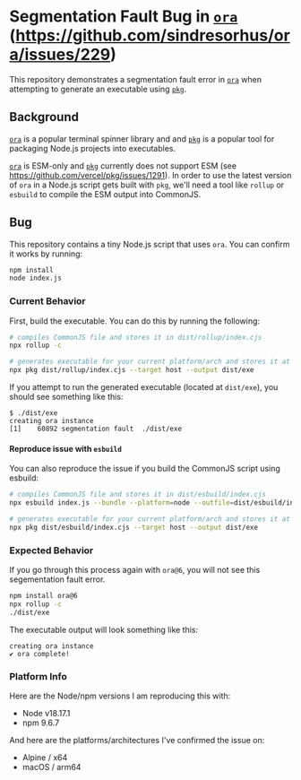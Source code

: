 # Segmentation Fault Bug in [`ora`](https://github.com/sindresorhus/ora) (https://github.com/sindresorhus/ora/issues/229)

This repository demonstrates a segmentation fault error in [`ora`](https://github.com/sindresorhus/ora) when attempting to generate an executable using [`pkg`](https://github.com/vercel/pkg).

## Background

[`ora`](https://github.com/sindresorhus/ora) is a popular terminal spinner library and and [`pkg`](https://github.com/vercel/pkg) is a popular tool for packaging Node.js projects into executables.

[`ora`](https://github.com/sindresorhus/ora) is ESM-only and [`pkg`](https://github.com/vercel/pkg) currently does not support ESM (see https://github.com/vercel/pkg/issues/1291). In order to use the latest version of `ora` in a Node.js script gets built with `pkg`, we'll need a tool like `rollup` or `esbuild` to compile the ESM output into CommonJS.

## Bug

This repository contains a tiny Node.js script that uses `ora`. You can confirm it works by running:

```sh
npm install
node index.js
```

### Current Behavior

First, build the executable. You can do this by running the following:

```sh
# compiles CommonJS file and stores it in dist/rollup/index.cjs
npx rollup -c

# generates executable for your current platform/arch and stores it at dist/exe
npx pkg dist/rollup/index.cjs --target host --output dist/exe
```

If you attempt to run the generated executable (located at `dist/exe`), you should see something like this:

```
$ ./dist/exe
creating ora instance
[1]    60892 segmentation fault  ./dist/exe
```

#### Reproduce issue with `esbuild`

You can also reproduce the issue if you build the CommonJS script using esbuild:

```sh
# compiles CommonJS file and stores it in dist/esbuild/index.cjs
npx esbuild index.js --bundle --platform=node --outfile=dist/esbuild/index.cjs

# generates executable for your current platform/arch and stores it at dist/exe
npx pkg dist/esbuild/index.cjs --target host --output dist/exe
```

### Expected Behavior

If you go through this process again with `ora@6`, you will not see this segementation fault error.

```sh
npm install ora@6
npx rollup -c
./dist/exe
```

The executable output will look something like this:

```
creating ora instance
✔ ora complete!
```

### Platform Info

Here are the Node/npm versions I am reproducing this with:

- Node v18.17.1
- npm 9.6.7

And here are the platforms/architectures I've confirmed the issue on:

- Alpine / x64
- macOS / arm64
